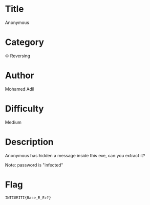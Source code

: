# Title

Anonymous

# Category

⚙️ Reversing

# Author

Mohamed Adil

# Difficulty

Medium

# Description

Anonymous has hidden a message inside this exe, can you extract it?

Note: password is "infected"

# Flag

`INTIGRITI{Base_R_Ez?}`
